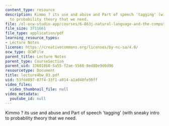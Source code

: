```yaml
---
content_type: resource
description: Kimmo ? its use and abuse and Part of speech 'tagging' (with sneaky intro
  to probability theory that we need.
file: /ol-ocw-studio-app/courses/6-863j-natural-language-and-the-computer-representation-of-knowledge-spring-2003/53fd409787f433f1a014a1ad40fe50ff_lecture4bw_03.pdf
file_size: 3711661
file_type: application/pdf
learning_resource_types:
- Lecture Notes
license: https://creativecommons.org/licenses/by-nc-sa/4.0/
ocw_type: OCWFile
parent_title: Lecture Notes
parent_type: CourseSection
parent_uid: 336018b8-5a55-f2ae-5568-8ed80e9d6d96
resourcetype: Document
title: lecture4bw_03.pdf
uid: 53fd4097-87f4-33f1-a014-a1ad40fe50ff
video_files:
  video_thumbnail_file: null
video_metadata:
  youtube_id: null
---
```

Kimmo ? its use and abuse and Part of speech 'tagging' (with sneaky intro to probability theory that we need.